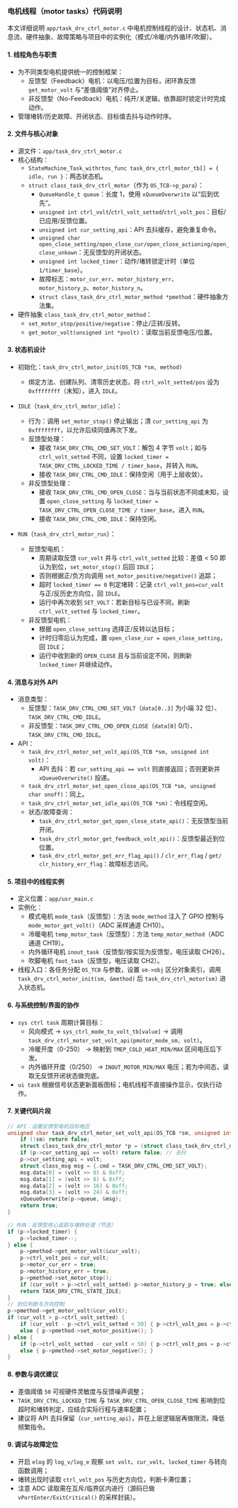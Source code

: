 ### 电机线程（motor tasks）代码说明

本文详细说明 `app/task_drv_ctrl_motor.c` 中电机控制线程的设计、状态机、消息流、硬件抽象、故障策略与项目中的实例化（模式/冷暖/内外循环/吹脚）。

#### 1. 线程角色与职责
- 为不同类型电机提供统一的控制框架：
  - 反馈型（Feedback）电机：以电压/位置为目标，闭环靠反馈 `get_motor_volt` 与“差值阈值”对齐停止。
  - 非反馈型（No-Feedback）电机：纯开/关逻辑，依靠超时锁定计时完成动作。
- 管理堵转/历史故障、开闭状态、目标值去抖与动作时序。

#### 2. 文件与核心对象
- 源文件：`app/task_drv_ctrl_motor.c`
- 核心结构：
  - `StateMachine_Task_withrtos_func task_drv_ctrl_motor_tb[] = { idle, run }`：两态状态机。
  - `struct class_task_drv_ctrl_motor`（作为 `OS_TCB->p_para`）：
    - `QueueHandle_t queue`：长度 1，使用 `xQueueOverwrite` 以“后到优先”。
    - `unsigned int ctrl_volt`/`ctrl_volt_setted`/`ctrl_volt_pos`：目标/已应用/反馈位置。
    - `unsigned int cur_setting_api`：API 去抖缓存，避免重复命令。
    - `unsigned char open_close_setting/open_close_cur/open_close_actioning/open_close_unkown`：无反馈型的开闭状态。
    - `unsigned int locked_timer`：动作/堵转锁定计时（单位 `1/timer_base`）。
    - 故障标志：`motor_cur_err`、`motor_history_err`、`motor_history_p`、`motor_history_n`。
    - `struct class_task_drv_ctrl_motor_method *pmethod`：硬件抽象方法集。
- 硬件抽象 `class_task_drv_ctrl_motor_method`：
  - `set_motor_stop/positive/negative`：停止/正转/反转。
  - `get_motor_volt(unsigned int *pvolt)`：读取当前反馈电压/位置。

#### 3. 状态机设计
- 初始化：`task_drv_ctrl_motor_init(OS_TCB *sm, method)`
  - 绑定方法、创建队列、清零历史状态，将 `ctrl_volt_setted/pos` 设为 `0xffffffff`（未知），进入 `IDLE`。

- `IDLE`（`task_drv_ctrl_motor_idle`）：
  - 行为：调用 `set_motor_stop()` 停止输出；清 `cur_setting_api` 为 `0xffffffff`，以允许后续同值再次下发。
  - 反馈型处理：
    - 接收 `TASK_DRV_CTRL_CMD_SET_VOLT`：解包 4 字节 `volt`；如与 `ctrl_volt_setted` 不同，设置 `locked_timer = TASK_DRV_CTRL_LOCKED_TIME / timer_base`，并转入 `RUN`。
    - 接收 `TASK_DRV_CTRL_CMD_IDLE`：保持空闲（用于上层收敛）。
  - 非反馈型处理：
    - 接收 `TASK_DRV_CTRL_CMD_OPEN_CLOSE`：当与当前状态不同或未知，设置 `open_close_setting` 与 `locked_timer = TASK_DRV_CTRL_OPEN_CLOSE_TIME / timer_base`，进入 `RUN`。
    - 接收 `TASK_DRV_CTRL_CMD_IDLE`：保持空闲。

- `RUN`（`task_drv_ctrl_motor_run`）：
  - 反馈型电机：
    - 周期读取反馈 `cur_volt` 并与 `ctrl_volt_setted` 比较：差值 < 50 即认为到位，`set_motor_stop()` 后回 `IDLE`；
    - 否则根据正/负方向调用 `set_motor_positive/negative()` 追踪；
    - 超时 `locked_timer == 0` 判定堵转：记录 `ctrl_volt_pos=cur_volt` 与正/反历史方向位，回 `IDLE`。
    - 运行中再次收到 `SET_VOLT`：若新目标与已设不同，刷新 `ctrl_volt_setted` 与 `locked_timer`。
  - 非反馈型电机：
    - 根据 `open_close_setting` 选择正/反转以达目标；
    - 计时归零后认为完成，置 `open_close_cur = open_close_setting`，回 `IDLE`；
    - 运行中收到新的 `OPEN_CLOSE` 且与当前设定不同，则刷新 `locked_timer` 并继续动作。

#### 4. 消息与对外 API
- 消息类型：
  - 反馈型：`TASK_DRV_CTRL_CMD_SET_VOLT`（`data[0..3]` 为小端 32 位）、`TASK_DRV_CTRL_CMD_IDLE`。
  - 非反馈型：`TASK_DRV_CTRL_CMD_OPEN_CLOSE`（`data[0]` 0/1）、`TASK_DRV_CTRL_CMD_IDLE`。
- API：
  - `task_drv_ctrl_motor_set_volt_api(OS_TCB *sm, unsigned int volt)`：
    - API 去抖：若 `cur_setting_api == volt` 则直接返回；否则更新并 `xQueueOverwrite()` 投递。
  - `task_drv_ctrl_motor_set_open_close_api(OS_TCB *sm, unsigned char onoff)`：同上。
  - `task_drv_ctrl_motor_set_idle_api(OS_TCB *sm)`：令线程空闲。
  - 状态/故障查询：
    - `task_drv_ctrl_motor_get_open_close_state_api()`：无反馈型当前开闭。
    - `task_drv_ctrl_motor_get_feedback_volt_api()`：反馈型最近到位位置。
    - `task_drv_ctrl_motor_get_err_flag_api()` / `clr_err_flag` / `get/ clr_history_err_flag`：故障标志访问。

#### 5. 项目中的线程实例
- 定义位置：`app/usr_main.c`
- 实例化：
  - 模式电机 `mode_task`（反馈型）：方法 `mode_method` 注入了 GPIO 控制与 `mode_motor_get_volt()`（ADC 采样通道 CH10）。
  - 冷暖电机 `temp_motor_task`（反馈型）：方法 `temp_motor_method`（ADC 通道 CH19）。
  - 内外循环电机 `inout_task`（反馈型/按实现为反馈型，电压读取 CH26）。
  - 吹脚电机 `foot_task`（反馈型，电压读取 CH2）。
- 线程入口：各任务分配 `OS_TCB` 与参数，设置 `sm->obj` 区分对象索引，调用 `task_drv_ctrl_motor_init(sm, &method)` 后 `task_drv_ctrl_motor(sm)` 进入状态机。

#### 6. 与系统控制/界面的协作
- `sys ctrl task` 周期计算目标：
  - 风向模式 → `sys_ctrl_mode_to_volt_tb[value]` → 调用 `task_drv_ctrl_motor_set_volt_api(pmotor_mode_sm, volt)`。
  - 冷暖开度（0-250） → 映射到 `TMEP_COLD_HEAT_MIN/MAX` 区间电压后下发。
  - 内外循环开度（0/250） → `INOUT_MOTOR_MIN/MAX` 电压；若为中间态，读取无反馈开闭状态做兜底。
- `ui task` 根据信号状态更新面板图标；电机线程不直接操作显示，仅执行动作。

#### 7. 关键代码片段
```c
// API：设置反馈型电机目标电压
unsigned char task_drv_ctrl_motor_set_volt_api(OS_TCB *sm, unsigned int volt){
    if (!sm) return false;
    struct class_task_drv_ctrl_motor *p = (struct class_task_drv_ctrl_motor *)sm->p_para;
    if (p->cur_setting_api == volt) return false; // 去抖
    p->cur_setting_api = volt;
    struct class_msg msg = {.cmd = TASK_DRV_CTRL_CMD_SET_VOLT};
    msg.data[0] = (volt >> 0) & 0xff;
    msg.data[1] = (volt >> 8) & 0xff;
    msg.data[2] = (volt >> 16) & 0xff;
    msg.data[3] = (volt >> 24) & 0xff;
    xQueueOverwrite(p->queue, &msg);
    return true;
}

// RUN：反馈型核心追踪与堵转处理（节选）
if (p->locked_timer) {
    p->locked_timer--;
} else {
    p->pmethod->get_motor_volt(&cur_volt);
    p->ctrl_volt_pos = cur_volt;
    p->motor_cur_err = true;
    p->motor_history_err = true;
    p->pmethod->set_motor_stop();
    if (cur_volt > p->ctrl_volt_setted) p->motor_history_p = true; else p->motor_history_n = true;
    return TASK_DRV_CTRL_STATE_IDLE;
}
// 到位判断与方向控制
p->pmethod->get_motor_volt(&cur_volt);
if (cur_volt > p->ctrl_volt_setted) {
    if (cur_volt - p->ctrl_volt_setted < 50) { p->ctrl_volt_pos = p->ctrl_volt_setted; p->pmethod->set_motor_stop(); return TASK_DRV_CTRL_STATE_IDLE; }
    else { p->pmethod->set_motor_positive(); }
} else {
    if (p->ctrl_volt_setted - cur_volt < 50) { p->ctrl_volt_pos = p->ctrl_volt_setted; p->pmethod->set_motor_stop(); return TASK_DRV_CTRL_STATE_IDLE; }
    else { p->pmethod->set_motor_negative(); }
}
```

#### 8. 参数与调优建议
- 差值阈值 `50` 可视硬件灵敏度与反馈噪声调整；
- `TASK_DRV_CTRL_LOCKED_TIME` 与 `TASK_DRV_CTRL_OPEN_CLOSE_TIME` 影响到位超时和堵转判定，应结合实际行程与速率配置；
- 建议将 API 去抖保留（`cur_setting_api`），并在上层逻辑层再做限流，降低频繁指令。

#### 9. 调试与故障定位
- 开启 `elog` 的 `log_v/log_e` 观察 `set volt`、`cur_volt`、`locked_timer` 与转向函数调用；
- 堵转出现时读取 `ctrl_volt_pos` 与历史方向位，判断卡滞位置；
- 注意 ADC 读取需在互斥/临界区内进行（源码已做 `vPortEnter/ExitCritical()` 的采样封装）。
